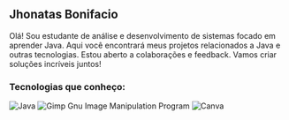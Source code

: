 ## Jhonatas Bonifacio
Olá! Sou estudante de análise e desenvolvimento de sistemas focado em aprender Java. Aqui você encontrará meus projetos relacionados a Java e outras tecnologias. Estou aberto a colaborações e feedback. Vamos criar soluções incríveis juntos!

### Tecnologias que conheço:
![Java](https://img.shields.io/badge/java-%23ED8B00.svg?style=for-the-badge&logo=openjdk&logoColor=white)
![Gimp Gnu Image Manipulation Program](https://img.shields.io/badge/Gimp-657D8B?style=for-the-badge&logo=gimp&logoColor=FFFFFF)
![Canva](https://img.shields.io/badge/Canva-%2300C4CC.svg?style=for-the-badge&logo=Canva&logoColor=white)


<!--
**jhowwboni/jhowwboni** is a ✨ _special_ ✨ repository because its `README.md` (this file) appears on your GitHub profile.

Here are some ideas to get you started:

- 🔭 I’m currently working on ...
- 🌱 I’m currently learning ...
- 👯 I’m looking to collaborate on ...
- 🤔 I’m looking for help with ...
- 💬 Ask me about ...
- 📫 How to reach me: ...
- 😄 Pronouns: ...
- ⚡ Fun fact: ...
-->
